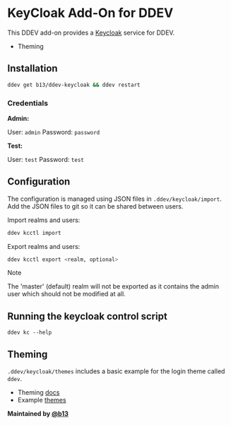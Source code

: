 # KeyCloak Add-On for DDEV

This DDEV add-on provides a [Keycloak](https://www.keycloak.org/) service for DDEV.

* Theming

## Installation

```bash
ddev get b13/ddev-keycloak && ddev restart
```

### Credentials

**Admin:**

User: `admin`
Password: `password`

**Test:**

User: `test`
Password: `test`

## Configuration

The configuration is managed using JSON files in `.ddev/keycloak/import`.
Add the JSON files to git so it can be shared between users.

Import realms and users:

```bash
ddev kcctl import
```

Export realms and users:

```bash
ddev kcctl export <realm, optional>
```

> [!NOTE]
> The 'master' (default) realm will not be exported as it contains the admin user
> which should not be modified at all.

## Running the keycloak control script

```
ddev kc --help
```

## Theming

`.ddev/keycloak/themes` includes a basic example for the login theme called `ddev`.

* Theming [docs](https://www.keycloak.org/docs/latest/server_development/index.html#_themes)
* Example [themes](https://github.com/keycloak/keycloak/tree/main/examples/themes/src/main/resources/theme)

**Maintained by [@b13](https://github.com/b13)**
